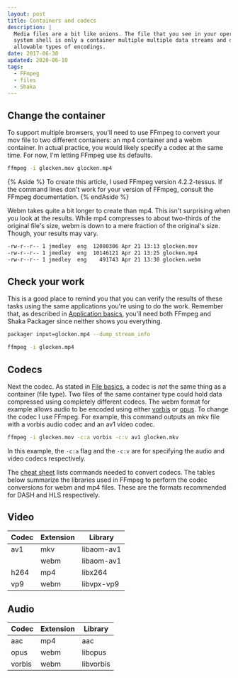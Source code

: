 ```yaml
---
layout: post
title: Containers and codecs
description: |
  Media files are a bit like onions. The file that you see in your operating
  system shell is only a container multiple multiple data streams and different
  allowable types of encodings.
date: 2017-06-30
updated: 2020-06-10
tags:
  - FFmpeg
  - files
  - Shaka
---
```


## Change the container

To support multiple browsers, you'll need to use FFmpeg to convert your mov file
to two different containers: an mp4 container and a webm container. In actual
practice, you would likely specify a codec at the same time. For now, I'm
letting FFmpeg use its defaults.

```bash
ffmpeg -i glocken.mov glocken.mp4
```
{% Aside %}
To create this article, I used FFmpeg version 4.2.2-tessus. If the command
lines don't work for your version of FFmpeg, consult the FFmpeg documentation.
{% endAside %}

Webm takes quite a bit longer to create than mp4. This isn't surprising when you
look at the results. While mp4 compresses to about two-thirds of the original
file's size, webm is down to a mere fraction of the original's size. Though,
your results may vary.

```bash
-rw-r--r-- 1 jmedley  eng  12080306 Apr 21 13:13 glocken.mov
-rw-r--r-- 1 jmedley  eng  10146121 Apr 21 13:25 glocken.mp4
-rw-r--r-- 1 jmedley  eng    491743 Apr 21 13:30 glocken.webm
```

## Check your work

This is a good place to remind you that you can verify the results of these
tasks using the same applications you're using to do the work. Remember that, as described in
[Application basics](../application-basics), you'll need both FFmpeg and Shaka
Packager since neither shows you everything.

```bash
packager input=glocken.mp4 --dump_stream_info
```

```bash
ffmpeg -i glocken.mp4
```

## Codecs

Next the codec. As stated in [File basics](../file-basics), a codec is _not_ the
same thing as a container (file type). Two files of the same container type
could hold data compressed using completely different codecs. The webm format
for example allows audio to be encoded using either
[vorbis](https://en.wikipedia.org/wiki/Vorbis) or
[opus](https://en.wikipedia.org/wiki/Opus_(audio_format)). To change the codec I
use FFmpeg. For example, this command outputs an mkv file with a vorbis audio
codec and an av1 video codec.

```bash
ffmpeg -i glocken.mov -c:a vorbis -c:v av1 glocken.mkv
```

In this example, the `-c:a` flag and the `-c:v` are for specifying the audio and
video codecs respectively.

The [cheat sheet](.../cheatsheet#codec) lists commands needed to convert codecs.
The tables below summarize the libraries used in FFmpeg to perform the codec
conversions for webm and mp4 files. These are the formats recommended for DASH
and HLS respectively.

## Video

| Codec | Extension | Library    |
| ----- | --------- | ---------- |
| av1   | mkv       | libaom-av1 |
|       | webm      | libaom-av1 |
| h264  | mp4       | libx264    |
| vp9   | webm      | libvpx-vp9 |

## Audio

| Codec  | Extension | Library    |
| ------ | --------- | ---------- |
| aac    | mp4       | aac        |
| opus   | webm      | libopus    |
| vorbis | webm      | libvorbis  |


